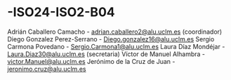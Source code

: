 # -ISO24-ISO2-B04
Adrián Caballero Camacho - adrian.caballero2@alu.uclm.es (coordinador)
Diego Gonzalez Perez-Serrano - Diego.gonzalez16@alu.uclm.es
Sergio Carmona Povedano - Sergio.Carmona1@alu.uclm.es
Laura Díaz Mondéjar - Laura.Diaz30@alu.uclm.es (secretaria)
Víctor de Manuel Alhambra - victor.Manuel@alu.uclm.es 
Jerónimo de la Cruz de Juan - jeronimo.cruz@alu.uclm.es
